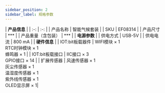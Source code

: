 ```yaml
---
sidebar_position: 2
sidebar_label: 规格参数
---
```

| **产品信息** |
| :-: | :-: |
| 产品名称 | 智能气候套装 |
| SKU | EF08314 |
| 产品尺寸 | *** |
| 产品重量（含包装） | *** |
| **电源参数** |
| 供电方式 | USB-5V |
| 供电电流 | 800 mA |
| **硬件信息** |
| IOT:bit板载器件 | WIFI模块 × 1<br /> RTC时钟模块 × 1<br /> 蜂鸣器 × 1 |
| IOT:bit板载接口 | IIC接口 × 3<br /> GPIO接口 × 14 |
| 扩展传感器 | 风速传感器 × 1<br /> 灰尘传感器 × 1<br /> 温湿度传感器 × 1<br /> 紫外线传感器 × 1<br /> OLED显示屏 × 1|
